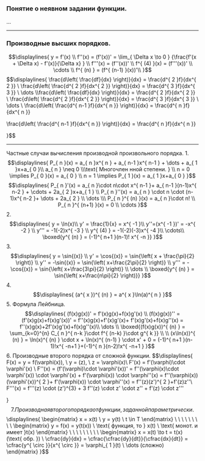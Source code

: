 ### Понятие о неявном задании функции.

...

---
### Производные высших порядков.

$$\displaylines{
y = f'(x) \\
f''(x) = (f'(x))' = \lim_{ \Delta  x \to 0 } {\frac{f'(x + \Delta   x) - f'(x)}{\Delta  x} } \\
f'''(x) = (f''(x))' \\
f^{ (4) }(x) = (f'''(x))' \\
\cdots \\
f^{ (n) } = (f^{ (n-1) }(x))'\\
}$$
$$\displaylines{
\frac{d\left( \frac{df}{dx}  \right)}{dx} = \frac{d^{ 2 }f}{dx^{ 2 }}  \\
\frac{d\left( \frac{d^{ 2 }f}{dx^{ 2 }}  \right)}{dx} = \frac{d^{ 3 }f}{dx^{ 3 }} \\
\dots \\\frac{d\left( \frac{df}{dx}  \right)}{dx} = \frac{d^{ 2 }f}{dx^{ 2 }}  \\
\frac{d\left( \frac{d^{ 2 }f}{dx^{ 2 }}  \right)}{dx} = \frac{d^{ 3 }f}{dx^{ 3 }} \\
\dots \\
\frac{d\left( \frac{d^{ n-1 }f}{dx^{ n }}  \right)}{dx} = \frac{d^{ n }f}{dx^{ n }}  

\frac{d\left( \frac{d^{ n-1 }f}{dx^{ n }}  \right)}{dx} = \frac{d^{ n }f}{dx^{ n }}  

}$$

---
Частные случаи вычисления производной произвольного порядка.
1.
$$\displaylines{
P_{ n }(x) = a_{ n }x^{ n } + a_{ n-1 }x^{ n-1 } + \dots + a_{ 1 }x+a_{ 0 }\\
a_{ n } \neq 0 \\\text{ Многочлен нной степени. } \\
n = 0 \implies P_{ 0 }(x) = a_{ 0 } \\
n = 1 \implies P_{ 1 }(x) = a_{ 1 }x+a_{ 0 }
}$$
$$\displaylines{
P_{ n }'(x) = a_{ n }\cdot n\cdot x^{ n-1 }+ a_{ n-1 }(n-1)x^{ n-2 } + \cdots + 2a_{ 2 }x+a_{ 1 } \\
P_{ n }''(x) = a_{ n } \cdot  n \cdot  (n-1)x^{ n-2 }+ \dots + 2a_{ 2 } \\
\dots \\\
P_{ n }^{ (n) }(x) = a_{ n }\cdot n! \\
P_{ n }^{ (n+1) }(x) = 0 \\
\cdots
}$$
2.
$$\displaylines{
y = \ln(x)\\
y' = \frac{1}{x} = x^{ -1 }\\
y''=(x^{ -1 })' = -x^{ -2 } \\
y''' = -1(-2)x^{ -3 } \\
y^{ (4) } = -1(-2)(-3)x^{ -4 }\\
\cdots\\
\boxed{y^{ (n) } = (-1)^{ n+1 }(n-1)! x^{ -n }}
}$$
3.
$$\displaylines{
y = \sin{(x)} \\
y' = \cos{(x)} = \sin{\left( x + \frac{\pi}{2} \right)} \\
y'' = -\sin{(x)} = \sin{\left( x+\frac{2\pi}{2} \right)} \\
y''' = -\cos{(x)} = \sin{\left( x+\frac{3\pi}{2} \right)} \\
\dots \\
\boxed{y^{ (n) } = \sin{\left( x+\frac{n\pi}{2} \right)}}
}$$
4.
$$\displaylines{
(a^{ x })^{ (n) } = a^{ x }\ln(a)^{ n }
}$$5. Формула Лейбница.
$$\displaylines{
(f(x)g(x))' = f'(x)g(x)+f(x)g'(x) \\
(f(x)g(x))'' = (f'(x)g(x)+f(x)g'(x))' = f''(x)g(x)+f'(x)g'(x)+ f'(x)g'(x)+f(x)g''(x) = f''(x)g(x)+2f'(x)g'(x)+f(x)g''(x)\\
\dots \\
\boxed{(f(x)g(x))^{ (n) } = \sum_{k=0}^{n} C_{ n }^{ n-k }\cdot f^{ (n-k) }\cdot g^{ k }} \\ \\
(x\ln(x))^{ (n) } = \ln(x)^{ (n) } \cdot  x + \ln(x)^{ (n-1) } \cdot  x' + 0 = (-1)^{ n+1 }(n-1)!x^{ -n+1 }+(-1)^{ n }(n-2)!x^{ -n+1 }
}$$6. Производные второго порядка от сложной функции.
$$\displaylines{
F(x) = y = f(\varphi(x)), \  y = (z), \  z = \varphi(x)\\ 
F'(x) = f'(\varphi)\cdot \varphi'(x) \\
F''(x) = (f'(\varphi)\cdot \varphi'(x))' = f''(\varphi(x)\cdot \varphi'(x)) \cdot  \varphi'(x) + f'(\varphi(x)) \cdot \varphi''(x) = f''(\varphi(x))(\varphi'(x))^{ 2 }+ f'(\varphi(x)) \cdot  \varphi''(x) = f''(z)(z')^{ 2 }+f'(z)z''\\
F'''(x) = f'''(z) \cdot (z')^{3} + 3 f''(z) \cdot z' \cdot z'' + f'(z) \cdot z'''

}$$7. Производная второго порядка от функции, заданной параметрически.
$$\displaylines{
\begin{matrix}
x = x(t) \\
y = y(t) \\
t \in T 
\end{matrix}  \ \ \ \ \ \ \ \ \ \begin{matrix}
y = f(x) = y(t(x)) \\
\text{ функция, то  } x(t)  \\
\text{ монот. и имеет  }t(x) 
\end{matrix} \ \ \ \ \ \ \ \ \ \begin{matrix}
x = x(t) \to  t = t(x) (\text{ обр. }) \\
\cfrac{dy}{dx} = \cfrac{\cfrac{dy}{dt}}{\cfrac{dx}{dt}} = \cfrac{y^{ \circ }}{x^{ \circ }} = \varphi_{ 1 }(t)  \\
\dots  (сложно)  
\end{matrix}
}$$


